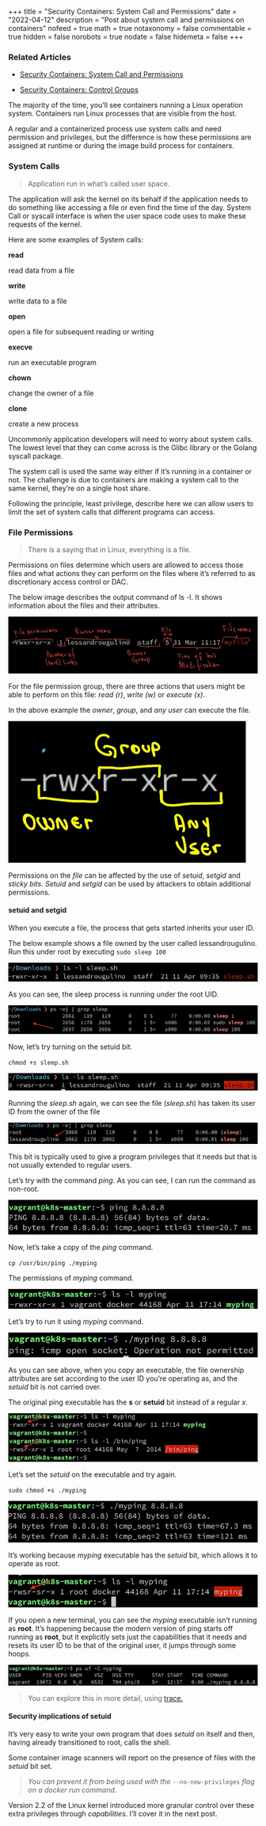 +++
title = "Security Containers: System Call and Permissions"
date = "2022-04-12"
description = "Post about system call and permissions on containers"
nofeed = true
math = true
notaxonomy = false
commentable = true
hidden = false
norobots = true
nodate = false
hidemeta = false
+++

### Related Articles

- [Security Containers: System Call and Permissions](https://blog.ugulino.com/posts/12_apr_22/)

- [Security Containers: Control Groups](https://blog.ugulino.com/posts/10_oct_23/)


The majority of the time, you’ll see containers running a Linux operation system. Containers run Linux processes that are visible from the host.

A regular and a containerized process use system calls and need permission and privileges, but the difference is how these permissions are assigned at runtime or during the image build process for containers.

### System Calls


> Application run in what’s called user space.

The application will ask the kernel on its behalf if the application needs to do something like accessing a file or even find the time of the day. System Call or syscall interface is when the user space code uses to make these requests of the kernel.

Here are some examples of System calls:

**read**

read data from a file

**write**

write data to a file

**open**

open a file for subsequent reading or writing

**execve**

run an executable program

**chown**

change the owner of a file

**clone**

create a new process

Uncommonly application developers will need to worry about system calls. The lowest level that they can come across is the Glibc library or the Golang syscall package.

The system call is used the same way either if it’s running in a container or not. The challenge is due to containers are making a system call to the same kernel, they’re on a single host share.

Following the principle, least privilege, describe here we can allow users to limit the set of system calls that different programs can access.

### File Permissions

> There is a saying that in Linux, everything is a file.

Permissions on files determine which users are allowed to access those files and what actions they can perform on the files where it’s referred to as discretionary access control or DAC.

The below image describes the output command of ls -l. It shows information about the files and their attributes.

![Image alt](images/ls_command.png)

For the file permission group, there are three actions that users might be able to perform on this file: *read (r)*, *write (w)* or *execute (x)*.

In the above example the *owner*, *group*, and *any user* can execute the file.

![Image alt](images/group.png)

Permissions on the *file* can be affected by the use of *setuid*, *setgid* and *sticky bits*. *Setuid* and *setgid* can be used by attackers to obtain additional permissions.

#### setuid and setgid

When you execute a file, the process that gets started inherits your user ID.

The below example shows a file owned by the user called lessandrougulino. Run this under root by executing `sudo sleep 100`

![Image alt](images/ls_l.png)

As you can see, the sleep process is running under the root UID.

![Image alt](images/ps.png)

Now, let’s try turning on the setuid bit.

`chmod +s sleep.sh`

![Image alt](images/sleep.png)

Running the *sleep.sh* again, we can see the file (*sleep.sh*) has taken its user ID from the owner of the file

![Image alt](images/ps2.png)

This bit is typically used to give a program privileges that it needs but that is not usually extended to regular users.

Let’s try with the command *ping*. As you can see, I can run the command as non-root.

![Image alt](images/ping.png)

Now, let’s take a copy of the *ping* command.

`cp /usr/bin/ping ./myping`

The permissions of *myping* command.

![Image alt](images/myping.png)

Let’s try to run it using *myping* command.

![Image alt](images/run_myping.png)

As you can see above, when you copy an executable, the file ownership attributes are set according to the user ID you’re operating as, and the *setuid* bit is not carried over.

The original ping executable has the **s** or **setuid** bit instead of a regular *x*.

![Image alt](images/ls2.png)

Let’s set the *setuid* on the executable and try again.

`sudo chmod +s ./myping`

![Image alt](images/myping2.png)

It’s working because *myping* executable has the *setuid* bit, which allows it to operate as root.

![Image alt](images/ls3.png)

If you open a new terminal, you can see the *myping* executable isn’t running as **root**. It’s happening because the modern version of ping starts off running as **root**, but it explicitly sets just the capabilities that it needs and resets its user ID to be that of the original user, it jumps through some hoops.

![Image alt](images/ps3.png)

>You can explore this in more detail, using [trace.](https://man7.org/linux/man-pages/man1/strace.1.html)

#### Security implications of setuid

It’s very easy to write your own program that does *setuid* on itself and then, having already transitioned to root, calls the shell.

Some container image scanners will report on the presence of files with the *setuid* bit set.


> *You can prevent it from being used with the* `--no-new-privileges` *flag on a docker run command*.

Version 2.2 of the Linux kernel introduced more granular control over these extra privileges through *capabilities*. I’ll cover it in the next post.